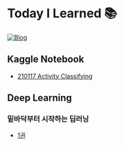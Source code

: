 # Today I Learned 📚

[![Blog](https://img.shields.io/badge/Blog-ownit4137.github.io-orange.svg?style=for-the-badge)](https://ownit4137.github.io/)

## Kaggle Notebook

- [210117 Activity Classifying](https://www.kaggle.com/ownit4137/activity-recognition)

## Deep Learning

### 밑바닥부터 시작하는 딥러닝

- [1권](https://github.com/ownit4137/TIL/tree/main/DL%20from%20Scratch/1)

